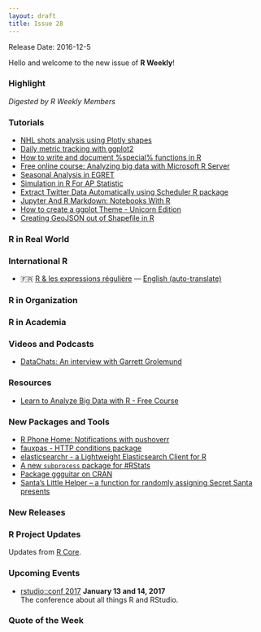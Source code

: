 ```yaml
---
layout: draft
title: Issue 28
---
```


Release Date: 2016-12-5

Hello and welcome to the new issue of **R Weekly**!

### Highlight

*Digested by R Weekly Members*

### Tutorials

+ [NHL shots analysis using Plotly shapes](http://moderndata.plot.ly/nhl-shots-analysis-using-plotly-shapes/)
+ [Daily metric tracking with ggplot2](http://johnmackintosh.com/2016-11-27-calendar-heatmaps/)
+ [How to write and document %special% functions in R](http://peter.solymos.org/code/2016/11/26/how-to-write-and-document-special-functions-in-r.html)
+ [Free online course: Analyzing big data with Microsoft R Server](http://blog.revolutionanalytics.com/2016/11/edx-microsoft-r.html)
+ [Seasonal Analysis in EGRET](https://owi.usgs.gov/blog/seasonal-analysis)
+ [Simulation in R For AP Statistic](http://www.saturnscience.com/simulation-in-r-for-ap-statistics)
+ [Extract Twitter Data Automatically using Scheduler R package](http://datascienceplus.com/extract-twitter-data-automatically-using-scheduler-r-package/)
+ [Jupyter And R Markdown: Notebooks With R](https://www.datacamp.com/community/blog/jupyter-notebook-r) 
+ [How to create a ggplot Theme - Unicorn Edition](http://flovv.github.io/unicorn_ggplot_theme/)
+ [Creating GeoJSON out of Shapefile in R](https://blog.exploratory.io/creating-geojson-out-of-shapefile-in-r-40bc0005857d#.ykuv4dig6)



### R in Real World




### International R

+ :fr: [R & les expressions régulière](http://www.thinkr.fr/r-les-expressions-regulieres/) — [English (auto-translate)](https://translate.google.com/translate?hl=en&sl=fr&u=http://www.thinkr.fr/r-les-expressions-regulieres/)

### R in Organization



### R in Academia


### Videos and Podcasts

+ [DataChats: An interview with Garrett Grolemund](https://www.datacamp.com/community/blog/datachats-an-interview-with-garrett-grolemund#gs.fKr8In4)


### Resources

+ [Learn to Analyze Big Data with R - Free Course](http://101.datascience.community/2016/11/30/learn-to-analyze-big-data-with-r-free-course/)


### New Packages and Tools

+ [R Phone Home: Notifications with pushoverr](http://bconnelly.net/2016/11/R-phone-home/)
+ [fauxpas - HTTP conditions package](http://ropensci.org/blog/technotes/2016/11/18/fauxpas-release)
+ [elasticsearchr - a Lightweight Elasticsearch Client for R](https://alexioannides.com/2016/11/28/elasticsearchr-a-lightweight-elasticsearch-client-for-r/) 
+ [A new `subprocess` package for #RStats](https://www.r-bloggers.com/a-new-subprocess-package-for-r)
+ [Package ggguitar on CRAN](http://www.r-chart.com/2016/11/package-ggguitar-on-cran.html)
+ [Santa’s Little Helper – a function for randomly assigning Secret Santa presents](https://amywhiteheadresearch.wordpress.com/2016/12/01/santas-little-helper/)

### New Releases



### R Project Updates

Updates from [R Core](http://developer.r-project.org/blosxom.cgi/R-devel/NEWS).




### Upcoming Events

+ [rstudio::conf 2017](https://www.rstudio.com/conference/)  **January 13 and 14, 2017** <br>
The conference about all things R and RStudio.<br /> 


### Quote of the Week

